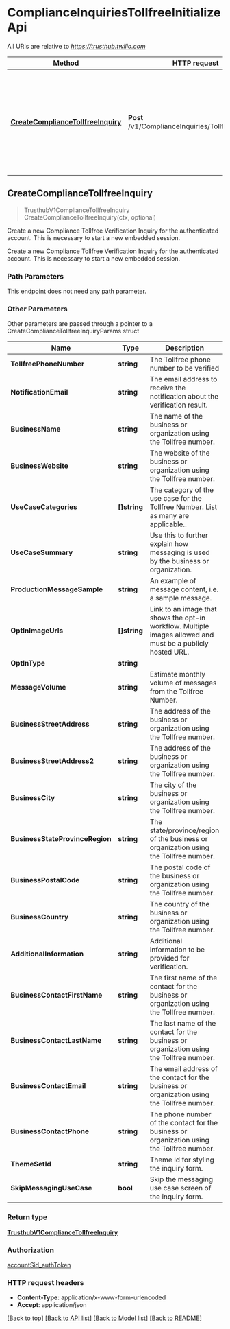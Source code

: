 # ComplianceInquiriesTollfreeInitializeApi

All URIs are relative to *https://trusthub.twilio.com*

Method | HTTP request | Description
------------- | ------------- | -------------
[**CreateComplianceTollfreeInquiry**](ComplianceInquiriesTollfreeInitializeApi.md#CreateComplianceTollfreeInquiry) | **Post** /v1/ComplianceInquiries/Tollfree/Initialize | Create a new Compliance Tollfree Verification Inquiry for the authenticated account. This is necessary to start a new embedded session.



## CreateComplianceTollfreeInquiry

> TrusthubV1ComplianceTollfreeInquiry CreateComplianceTollfreeInquiry(ctx, optional)

Create a new Compliance Tollfree Verification Inquiry for the authenticated account. This is necessary to start a new embedded session.

Create a new Compliance Tollfree Verification Inquiry for the authenticated account. This is necessary to start a new embedded session.

### Path Parameters

This endpoint does not need any path parameter.

### Other Parameters

Other parameters are passed through a pointer to a CreateComplianceTollfreeInquiryParams struct


Name | Type | Description
------------- | ------------- | -------------
**TollfreePhoneNumber** | **string** | The Tollfree phone number to be verified
**NotificationEmail** | **string** | The email address to receive the notification about the verification result.
**BusinessName** | **string** | The name of the business or organization using the Tollfree number.
**BusinessWebsite** | **string** | The website of the business or organization using the Tollfree number.
**UseCaseCategories** | **[]string** | The category of the use case for the Tollfree Number. List as many are applicable..
**UseCaseSummary** | **string** | Use this to further explain how messaging is used by the business or organization.
**ProductionMessageSample** | **string** | An example of message content, i.e. a sample message.
**OptInImageUrls** | **[]string** | Link to an image that shows the opt-in workflow. Multiple images allowed and must be a publicly hosted URL.
**OptInType** | **string** | 
**MessageVolume** | **string** | Estimate monthly volume of messages from the Tollfree Number.
**BusinessStreetAddress** | **string** | The address of the business or organization using the Tollfree number.
**BusinessStreetAddress2** | **string** | The address of the business or organization using the Tollfree number.
**BusinessCity** | **string** | The city of the business or organization using the Tollfree number.
**BusinessStateProvinceRegion** | **string** | The state/province/region of the business or organization using the Tollfree number.
**BusinessPostalCode** | **string** | The postal code of the business or organization using the Tollfree number.
**BusinessCountry** | **string** | The country of the business or organization using the Tollfree number.
**AdditionalInformation** | **string** | Additional information to be provided for verification.
**BusinessContactFirstName** | **string** | The first name of the contact for the business or organization using the Tollfree number.
**BusinessContactLastName** | **string** | The last name of the contact for the business or organization using the Tollfree number.
**BusinessContactEmail** | **string** | The email address of the contact for the business or organization using the Tollfree number.
**BusinessContactPhone** | **string** | The phone number of the contact for the business or organization using the Tollfree number.
**ThemeSetId** | **string** | Theme id for styling the inquiry form.
**SkipMessagingUseCase** | **bool** | Skip the messaging use case screen of the inquiry form.

### Return type

[**TrusthubV1ComplianceTollfreeInquiry**](TrusthubV1ComplianceTollfreeInquiry.md)

### Authorization

[accountSid_authToken](../README.md#accountSid_authToken)

### HTTP request headers

- **Content-Type**: application/x-www-form-urlencoded
- **Accept**: application/json

[[Back to top]](#) [[Back to API list]](../README.md#documentation-for-api-endpoints)
[[Back to Model list]](../README.md#documentation-for-models)
[[Back to README]](../README.md)

